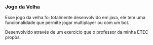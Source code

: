 ### Jogo da Velha

Esse jogo da velha foi totalmente desenvolvido em java, ele tem uma funcionalidade que permite jogar multiplayer ou com um bot.

Desenvolvido através de um exercício que o professor da minha ETEC propôs.
